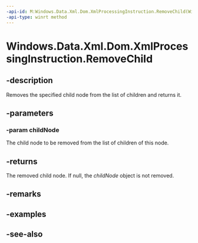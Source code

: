 ----api-id: M:Windows.Data.Xml.Dom.XmlProcessingInstruction.RemoveChild(Windows.Data.Xml.Dom.IXmlNode)
-api-type: winrt method
---<!-- Method syntaxpublic Windows.Data.Xml.Dom.IXmlNode RemoveChild(Windows.Data.Xml.Dom.IXmlNode childNode)--># Windows.Data.Xml.Dom.XmlProcessingInstruction.RemoveChild## -descriptionRemoves the specified child node from the list of children and returns it.## -parameters### -param childNodeThe child node to be removed from the list of children of this node.## -returnsThe removed child node. If null, the *childNode* object is not removed.## -remarks## -examples## -see-also